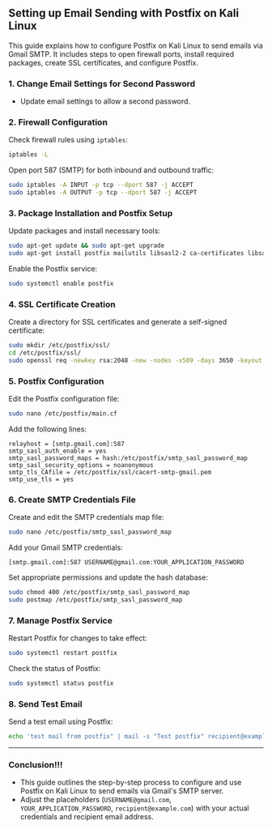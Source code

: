 ## Setting up Email Sending with Postfix on Kali Linux

This guide explains how to configure Postfix on Kali Linux to send emails via Gmail SMTP. It includes steps to open firewall ports, install required packages, create SSL certificates, and configure Postfix.

### 1. Change Email Settings for Second Password

- Update email settings to allow a second password.

### 2. Firewall Configuration

Check firewall rules using `iptables`:
```bash
iptables -L
```

Open port 587 (SMTP) for both inbound and outbound traffic:
```bash
sudo iptables -A INPUT -p tcp --dport 587 -j ACCEPT
sudo iptables -A OUTPUT -p tcp --dport 587 -j ACCEPT
```

### 3. Package Installation and Postfix Setup

Update packages and install necessary tools:
```bash
sudo apt-get update && sudo apt-get upgrade
sudo apt-get install postfix mailutils libsasl2-2 ca-certificates libsasl2-modules
```

Enable the Postfix service:
```bash
sudo systemctl enable postfix
```

### 4. SSL Certificate Creation

Create a directory for SSL certificates and generate a self-signed certificate:
```bash
sudo mkdir /etc/postfix/ssl/
cd /etc/postfix/ssl/
sudo openssl req -newkey rsa:2048 -new -nodes -x509 -days 3650 -keyout cacert-smtp-gmail.key -out cacert-smtp-gmail.pem
```

### 5. Postfix Configuration

Edit the Postfix configuration file:
```bash
sudo nano /etc/postfix/main.cf
```
Add the following lines:
```plaintext
relayhost = [smtp.gmail.com]:587
smtp_sasl_auth_enable = yes
smtp_sasl_password_maps = hash:/etc/postfix/smtp_sasl_password_map
smtp_sasl_security_options = noanonymous
smtp_tls_CAfile = /etc/postfix/ssl/cacert-smtp-gmail.pem
smtp_use_tls = yes
```

### 6. Create SMTP Credentials File

Create and edit the SMTP credentials map file:
```bash
sudo nano /etc/postfix/smtp_sasl_password_map
```
Add your Gmail SMTP credentials:
```plaintext
[smtp.gmail.com]:587 USERNAME@gmail.com:YOUR_APPLICATION_PASSWORD
```

Set appropriate permissions and update the hash database:
```bash
sudo chmod 400 /etc/postfix/smtp_sasl_password_map
sudo postmap /etc/postfix/smtp_sasl_password_map
```

### 7. Manage Postfix Service

Restart Postfix for changes to take effect:
```bash
sudo systemctl restart postfix 
```

Check the status of Postfix:
```bash
sudo systemctl status postfix 
```

### 8. Send Test Email

Send a test email using Postfix:
```bash
echo 'test mail from postfix" | mail -s "Test postfix" recipient@example.com
```

---
### Conclusion!!!

- This guide outlines the step-by-step process to configure and use Postfix on Kali Linux to send emails via Gmail's SMTP server.
- Adjust the placeholders (`USERNAME@gmail.com`, `YOUR_APPLICATION_PASSWORD`, `recipient@example.com`) with your actual credentials and recipient email address.